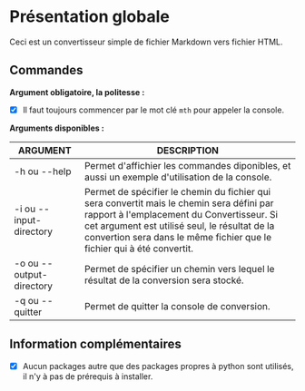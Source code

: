 # Présentation globale

Ceci est un convertisseur simple de fichier Markdown vers fichier HTML.

## Commandes

**Argument obligatoire, la politesse :**

 - [x] Il faut toujours commencer par le mot clé `mth` pour appeler la console.

**Arguments disponibles :**

| ARGUMENT | DESCRIPTION |
|--|--|
| -h ou --help | Permet d'affichier les commandes diponibles, et aussi un exemple d'utilisation de la console. |
| -i ou --input-directory | Permet de spécifier le chemin du fichier qui sera convertit mais le chemin sera défini par rapport à l'emplacement du Convertisseur. Si cet argument est utilisé seul, le résultat de la convertion sera dans le même fichier que le fichier qui à été convertit. |
| -o ou --output-directory | Permet de spécifier un chemin vers lequel le résultat de la conversion sera stocké. |
| -q ou --quitter | Permet de quitter la console de conversion. |

## Information complémentaires 

 - [x] Aucun packages autre que des packages propres à python sont utilisés, il n'y à pas de prérequis à installer.
